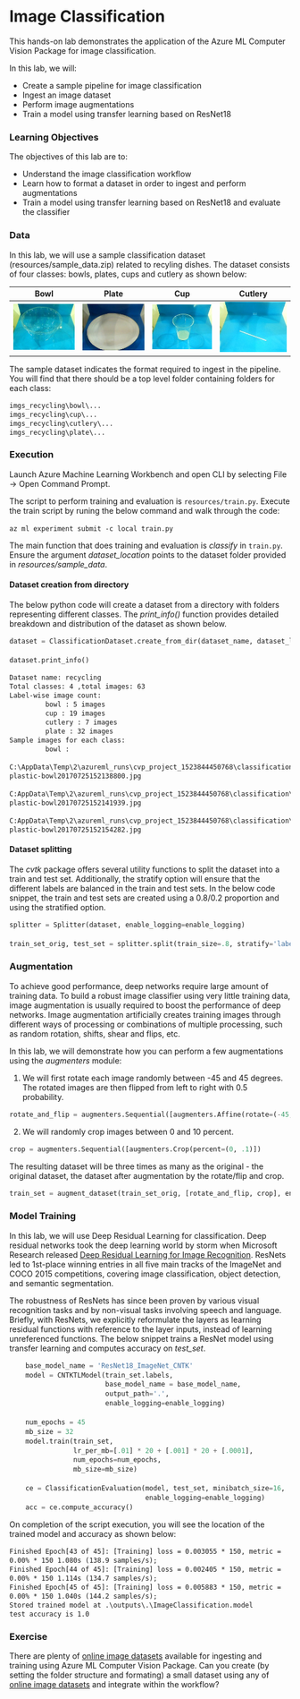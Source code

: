 # Image Classification

This hands-on lab demonstrates the application of the Azure ML Computer Vision Package for image classification.

In this lab, we will:
- Create a sample pipeline for image classification
- Ingest an image dataset
- Perform image augmentations
- Train a model using transfer learning based on ResNet18

### Learning Objectives ###

The objectives of this lab are to:

- Understand the image classification workflow
- Learn how to format a dataset in order to ingest and perform augmentations
- Train a model using transfer learning based on ResNet18 and evaluate the classifier

### Data

In this lab, we will use a sample classification dataset (resources/sample_data.zip) related to recyling dishes. The dataset consists of four classes: bowls, plates, cups and cutlery as shown below: 



| Bowl |Plate|Cup|Cutlery| 
|------|------|------|-----|
|![bowl](images\bowl.jpg)|![plate](images\plate.jpg)|![cup](images\cup.jpg)|![bowl](images\cutlery.jpg)

The sample dataset indicates the format required to ingest in the pipeline. You will find that there should be a top level folder containing folders for each class:
````
imgs_recycling\bowl\...
imgs_recycling\cup\...
imgs_recycling\cutlery\...
imgs_recycling\plate\...
````

### Execution

Launch Azure Machine Learning Workbench and open CLI by selecting File -> Open Command Prompt.

The script to perform training and evaluation is `resources/train.py`. Execute the train script by runing the below command and walk through the code:

```az ml experiment submit -c local train.py```

The main function that does training and evaluation is _classify_ in `train.py`. Ensure the argument _dataset_location_ points to the dataset folder provided in _resources/sample_data_.

#### Dataset creation from directory

The below python code will create a dataset from a directory with folders representing different classes. The _print_info()_ function provides detailed breakdown and distribution of the dataset as shown below.

````python
dataset = ClassificationDataset.create_from_dir(dataset_name, dataset_location, enable_logging=enable_logging)

dataset.print_info()
`````

```
Dataset name: recycling
Total classes: 4 ,total images: 63
Label-wise image count:
         bowl : 5 images
         cup : 19 images
         cutlery : 7 images
         plate : 32 images
Sample images for each class:
         bowl :
                 C:\AppData\Temp\2\azureml_runs\cvp_project_1523844450768\classification\sample_data\imgs_recycling\bowl\msft-plastic-bowl20170725152138800.jpg
                 C:AppData\Temp\2\azureml_runs\cvp_project_1523844450768\classification\sample_data\imgs_recycling\bowl\msft-plastic-bowl20170725152141939.jpg
                 C:AppData\Temp\2\azureml_runs\cvp_project_1523844450768\classification\sample_data\imgs_recycling\bowl\msft-plastic-bowl20170725152154282.jpg
```

#### Dataset splitting

The _cvtk_ package offers several utility functions to split the dataset into a train and test set. Additionally, the stratify option will ensure that the different labels are balanced in the train and test sets. In the below code snippet, the train and test sets are created using a 0.8/0.2 proportion and using the stratified option.

````python
splitter = Splitter(dataset, enable_logging=enable_logging)

train_set_orig, test_set = splitter.split(train_size=.8, stratify='label')
````

### Augmentation

To achieve good performance, deep networks require large amount of training data. To build a robust image classifier using very little training data, image augmentation is usually required to boost the performance of deep networks.  Image augmentation artificially creates training images through different ways of processing or combinations of multiple processing, such as random rotation, shifts, shear and flips, etc.

In this lab, we will demonstrate how you can perform a few augmentations using the _augmenters_ module:

1. We will first rotate each image randomly between -45 and 45 degrees. The rotated images are then flipped from left to right with 0.5 probability.  

````python
rotate_and_flip = augmenters.Sequential([augmenters.Affine(rotate=(-45, 45)), augmenters.Fliplr(.5)])
````

2. We will randomly crop images between 0 and 10 percent. 


````python
crop = augmenters.Sequential([augmenters.Crop(percent=(0, .1)])
````

The resulting dataset will be three times as many as the original - the original dataset, the dataset after augmentation by the rotate/flip and crop.

````python
train_set = augment_dataset(train_set_orig, [rotate_and_flip, crop], enable_logging=enable_logging)
````

### Model Training

In this lab, we will use Deep Residual Learning for classification. Deep residual networks took the deep learning world by storm when Microsoft Research released [Deep Residual Learning for Image Recognition](https://arxiv.org/pdf/1512.03385.pdf). ResNets led to 1st-place winning entries in all five main tracks of the ImageNet and COCO 2015 competitions, covering image classification, object detection, and semantic segmentation.

The robustness of ResNets has since been proven by various visual recognition tasks and by non-visual tasks involving speech and language. Briefly, with ResNets, we explicitly reformulate the layers as learning residual functions with reference to the layer inputs, instead of learning unreferenced functions. The below snippet trains a ResNet model using transfer learning and computes accuracy on _test_set_.


````python
    base_model_name = 'ResNet18_ImageNet_CNTK'
    model = CNTKTLModel(train_set.labels,
                        base_model_name = base_model_name,
                        output_path='.',
                        enable_logging=enable_logging)

    num_epochs = 45
    mb_size = 32
    model.train(train_set,
                lr_per_mb=[.01] * 20 + [.001] * 20 + [.0001],
                num_epochs=num_epochs,
                mb_size=mb_size)

    ce = ClassificationEvaluation(model, test_set, minibatch_size=16,
                                  enable_logging=enable_logging)
    acc = ce.compute_accuracy()

````

On completion of the script execution, you will see the location of the trained model and accuracy as shown below:

```
Finished Epoch[43 of 45]: [Training] loss = 0.003055 * 150, metric = 0.00% * 150 1.080s (138.9 samples/s);
Finished Epoch[44 of 45]: [Training] loss = 0.002405 * 150, metric = 0.00% * 150 1.114s (134.7 samples/s);
Finished Epoch[45 of 45]: [Training] loss = 0.005883 * 150, metric = 0.00% * 150 1.040s (144.2 samples/s);
Stored trained model at .\outputs\.\ImageClassification.model
test accuracy is 1.0
```

### Exercise

There are plenty of [online image datasets](http://clickdamage.com/sourcecode/cv_datasets.php) available for ingesting and training using Azure ML Computer Vision Package. Can you create (by setting the folder structure and formating) a small dataset using any of [online image datasets](http://clickdamage.com/sourcecode/cv_datasets.php) and integrate within the workflow?
